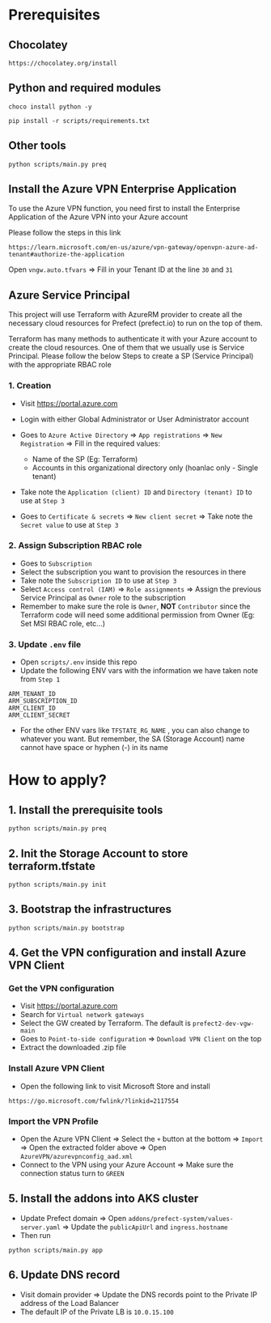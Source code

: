 # Prerequisites
## Chocolatey
```
https://chocolatey.org/install
```
## Python and required modules
```
choco install python -y
```
```
pip install -r scripts/requirements.txt
```
## Other tools
```
python scripts/main.py preq
```
## Install the Azure VPN Enterprise Application
To use the Azure VPN function, you need first to install the Enterprise Application of the Azure VPN into your Azure account

Please follow the steps in this link
```
https://learn.microsoft.com/en-us/azure/vpn-gateway/openvpn-azure-ad-tenant#authorize-the-application
```
Open `vngw.auto.tfvars` => Fill in your Tenant ID at the line `30` and `31`

## Azure Service Principal
This project will use Terraform with AzureRM provider to create all the necessary cloud resources for Prefect (prefect.io) to run on the top of them.

Terraform has many methods to authenticate it with your Azure account to create the cloud resources. One of them that we usually use is Service Principal. Please follow the below Steps to create a SP (Service Principal) with the appropriate RBAC role

### 1. Creation
- Visit https://portal.azure.com
- Login with either Global Administrator or User Administrator account
- Goes to `Azure Active Directory` => `App registrations` => `New Registration` => Fill in the required values:

  - Name of the SP (Eg: Terraform)
  - Accounts in this organizational directory only (hoanlac only - Single tenant)
- Take note the `Application (client) ID` and `Directory (tenant) ID` to use at `Step 3`
- Goes to `Certificate & secrets` => `New client secret` => Take note the `Secret value` to use at `Step 3`

### 2. Assign Subscription RBAC role
- Goes to `Subscription`
- Select the subscription you want to provision the resources in there
- Take note the `Subscription ID` to use at `Step 3`
- Select `Access control (IAM)` => `Role assignments` => Assign the previous Service Principal as `Owner` role to the subscription
- Remember to make sure the role is `Owner`, **NOT** `Contributor` since the Terraform code will need some additional permission from Owner (Eg: Set MSI RBAC role, etc...)

### 3. Update `.env` file
- Open `scripts/.env` inside this repo
- Update the following ENV vars with the information we have taken note from `Step 1`
```
ARM_TENANT_ID
ARM_SUBSCRIPTION_ID
ARM_CLIENT_ID
ARM_CLIENT_SECRET
```
- For the other ENV vars like `TFSTATE_RG_NAME` , you can also change to whatever you want. But remember, the SA (Storage Account) name cannot have space or hyphen (-) in its name

# How to apply?
## 1. Install the prerequisite tools
```
python scripts/main.py preq
```
## 2. Init the Storage Account to store terraform.tfstate
```
python scripts/main.py init
```
## 3. Bootstrap the infrastructures
```
python scripts/main.py bootstrap
```
## 4. Get the VPN configuration and install Azure VPN Client
### Get the VPN configuration
- Visit https://portal.azure.com
- Search for `Virtual network gateways`
- Select the GW created by Terraform. The default is `prefect2-dev-vgw-main`
- Goes to `Point-to-side configuration` => `Download VPN Client` on the top
- Extract the downloaded .zip file

### Install Azure VPN Client
- Open the following link to visit Microsoft Store and install
```
https://go.microsoft.com/fwlink/?linkid=2117554
```

### Import the VPN Profile
- Open the Azure VPN Client => Select the `+` button at the bottom => `Import` => Open the extracted folder above => Open `AzureVPN/azurevpnconfig_aad.xml`
- Connect to the VPN using your Azure Account => Make sure the connection status turn to `GREEN`

## 5. Install the addons into AKS cluster
- Update Prefect domain => Open `addons/prefect-system/values-server.yaml` => Update the `publicApiUrl` and `ingress.hostname`
- Then run
```
python scripts/main.py app
```

## 6. Update DNS record
- Visit domain provider => Update the DNS records point to the Private IP address of the Load Balancer
- The default IP of the Private LB is `10.0.15.100`